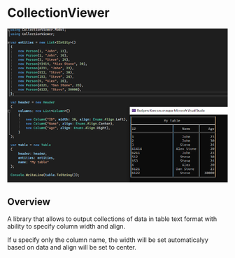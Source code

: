 # CollectionViewer

![alt text](https://github.com/kerminator-dev/CollectionViewer/blob/main/img/example_preview.PNG?raw=true)

## Overview

A library that allows to output collections of data in table text format with ability to specify column width and align.

If u specify only the column name, the width will be set automaticalyy based on data and align will be set to center.